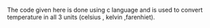 The code given here is done using c language and is used to convert temperature in all 3 units (celsius , kelvin ,farenhiet).
